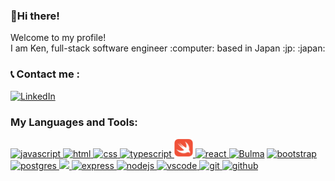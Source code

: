 ### 👋Hi there!

<div dir="auto">
 <p>
Welcome to my profile!
 <br>
I am Ken, full-stack software engineer :computer: based in Japan :jp: :japan:
 </p>

<!-- 
  <img alt="GitHub Stats" src="https://github-readme-stats.vercel.app/api?username=iAmKenKinoshita&amp;count_private=true&amp;hide=stars&amp;show_icons=true&amp;theme=react#gh-dark-mode-only" style="max-width: 100%;"> -->
</div>


### :telephone_receiver: Contact me :

<p>
<a href="https://www.linkedin.com/in/kinoshitaken/" rel="nofollow"><img alt="LinkedIn" src="https://img.shields.io/badge/LinkedIn-0077B5?style=for-the-badge&logo=linkedin&logoColor=white" style="max-width: 100%;"></a>
 <a href="mailto:kenbuslonkinoshita@gmail.com"> <img src="https://img.shields.io/badge/Gmail-D14836?style=for-the-badge&logo=gmail&logoColor=white" alt="" style="max-width: 100%;"></a>
</p>

### My Languages and Tools:
<p>
          
<a href="https://developer.mozilla.org/en-US/docs/Web/JavaScript" rel="nofollow">
<img height="30" src="https://camo.githubusercontent.com/a4199191bff0e00930a78bbcd5f4257c4db4efc3d4bf3b19ca16041751b4c1be/68747470733a2f2f736b696c6c69636f6e732e6465762f69636f6e733f693d6a73" alt="javascript" data-canonical-src="https://skillicons.dev/icons?i=js" style="max-width: 100%;">
</a>

<a href="https://developer.mozilla.org/en-US/docs/Learn/Getting_started_with_the_web/HTML_basics" rel="nofollow">
<img height="30"  src="https://camo.githubusercontent.com/d5018e8d6194afbc0a7874bf55df5e7b0111f8abe4e622ae2200b124e33d6fe2/68747470733a2f2f736b696c6c69636f6e732e6465762f69636f6e733f693d68746d6c" alt="html" data-canonical-src="https://skillicons.dev/icons?i=html" style="max-width: 100%;">
</a>

<a href="https://developer.mozilla.org/en-US/docs/Web/CSS" rel="nofollow">
<img height="30" src="https://camo.githubusercontent.com/0e09bd8aa8f06b2a1946dddff9415ba1df25f461852741979c5bb7bdc4860908/68747470733a2f2f736b696c6c69636f6e732e6465762f69636f6e733f693d637373" alt="css" data-canonical-src="https://skillicons.dev/icons?i=css" style="max-width: 100%;">
</a>

<a href="https://www.typescriptlang.org/" rel="nofollow">
<img height="30" src="https://camo.githubusercontent.com/6f95f82ca5c1070b62cc44c815f3ae6c581158e41ac5812e70f72babcb590206/68747470733a2f2f736b696c6c69636f6e732e6465762f69636f6e733f693d7473" alt="typescript" data-canonical-src="https://skillicons.dev/icons?i=ts" style="max-width: 100%;">
</a>

<a href="https://developer.apple.com/swift/" rel="nofollow">
<img height="30" src="https://raw.githubusercontent.com/devicons/devicon/master/icons/swift/swift-original.svg" alt="swift" style="max-width: 100%;"> </a>

<a href="https://reactjs.org/" rel="nofollow">
<img height="30" src="https://camo.githubusercontent.com/86ce870479afdbfa7075d5b25bff8642dd4894a061c920ea9a49d3f77c74b55b/68747470733a2f2f736b696c6c69636f6e732e6465762f69636f6e733f693d7265616374" alt="react" data-canonical-src="https://skillicons.dev/icons?i=react" style="max-width: 100%;">
</a>  

<a href="https://bulma.io/" rel="nofollow">
<img alt="Bulma" height="30" src="https://camo.githubusercontent.com/a3d7eec58f4844f58687bcc0cb21a2c2b0d90cc9bd23f594ca6ea16be6c6a3cc/68747470733a2f2f69636f6e6170652e636f6d2f77702d636f6e74656e742f66696c65732f64662f3337303636372f7376672f62756c6d612d6c6f676f2d69636f6e2d706e672d7376672e706e67" data-canonical-src="https://iconape.com/wp-content/files/df/370667/svg/bulma-logo-icon-png-svg.png" style="max-width: 100%;"></a> 

<a href="https://getbootstrap.com/" rel="nofollow">
<img height="30" src="https://camo.githubusercontent.com/5e8b6a8e8f07b3041792f726f0b2efd62a016ec24b743bf1e4a5c6e6423f86e3/68747470733a2f2f736b696c6c69636f6e732e6465762f69636f6e733f693d626f6f747374726170" alt="bootstrap" data-canonical-src="https://skillicons.dev/icons?i=bootstrap" style="max-width: 100%;">
</a>

<a href="https://www.postgresql.org/" rel="nofollow">
<img height="30" src="https://camo.githubusercontent.com/945a70b026ad34e988bd52823d9c738aa471ebb1cc6c09f34c0cfa7df3f0e82f/68747470733a2f2f736b696c6c69636f6e732e6465762f69636f6e733f693d706f737467726573" alt="postgres" data-canonical-src="https://skillicons.dev/icons?i=postgres" style="max-width: 100%;">
</a>

<a href="https://knexjs.org/" rel="nofollow">
<img height="30" src="https://user-images.githubusercontent.com/92072255/199171452-82726560-2e41-4ba3-98e7-6680b7afabc0.svg" style="max-width: 100%;">
</a>

<a href="https://expressjs.com/" rel="nofollow">
<img height="30" src="https://camo.githubusercontent.com/92a295910076b8f4b5baa465654123887e2179e74a00b91713a0122919cb7e13/68747470733a2f2f736b696c6c69636f6e732e6465762f69636f6e733f693d65787072657373" alt="express" data-canonical-src="https://skillicons.dev/icons?i=express" style="max-width: 100%;">
</a>

<a href="https://nodejs.org/en/" rel="nofollow">
<img height="30" src="https://camo.githubusercontent.com/15d91b1526dc4bc7312db29b376075f09479855c802b57d730a764847ee497c1/68747470733a2f2f736b696c6c69636f6e732e6465762f69636f6e733f693d6e6f64656a73" alt="nodejs" data-canonical-src="https://skillicons.dev/icons?i=nodejs" style="max-width: 100%;">
</a>

<a href="https://code.visualstudio.com/" rel="nofollow">
<img height="30" src="https://camo.githubusercontent.com/95ee0c74cccf4c61aca7784c67ad967623ee6bb906df94b4b2b36e841f086158/68747470733a2f2f736b696c6c69636f6e732e6465762f69636f6e733f693d7673636f6465" alt="vscode" data-canonical-src="https://skillicons.dev/icons?i=vscode" style="max-width: 100%;">
</a>   

<a href="https://git-scm.com/" rel="nofollow">
<img height="30" src="https://camo.githubusercontent.com/9c44054e182f0a86566d67e0b1ea7e986dfb09379ef8c703df199973e42ccfbd/68747470733a2f2f736b696c6c69636f6e732e6465762f69636f6e733f693d676974" alt="git" data-canonical-src="https://skillicons.dev/icons?i=git" style="max-width: 100%;">
</a>

<a href="https://github.com/">
<img height="30" src="https://camo.githubusercontent.com/92631e070b02a2a71121742c47e0d536806b030302755ac5a838e507c8adc292/68747470733a2f2f736b696c6c69636f6e732e6465762f69636f6e733f693d676974687562" alt="github" data-canonical-src="https://skillicons.dev/icons?i=github" style="max-width: 100%;">
</a>
          
</p>      

<!--
**iAmKenKinoshita/iAmKenKinoshita** is a ✨ _special_ ✨ repository because its `README.md` (this file) appears on your GitHub profile.

Here are some ideas to get you started:

- 🔭 I’m currently working on ...
- 🌱 I’m currently learning ...
- 👯 I’m looking to collaborate on ...
- 🤔 I’m looking for help with ...
- 💬 Ask me about ...
- 📫 How to reach me: ...
- 😄 Pronouns: ...
- ⚡ Fun fact: ...
-->
